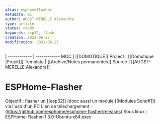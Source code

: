 ```yaml
---
alias: esphomeflasher
metadata: 01
author: AUGST-MERELLE Alexandra
type: article
status: ready
keywords: esp32, flash
creation: 2021-06-27
modification: 2021-06-27
---
```

 | 
------------ | ------------
MOC | [[DOMOTIQUE]]
Project | [[Domotique (Projet)]]
Template | [[Archive/Notes permanentes]]
Source | [[AUGST-MERELLE Alexandra]]
# ESPHome-Flasher
Objectif : flasher un [[esp32]] (donc aussi un module [[Modules Sonoff]]) via l'usb d'un PC
Lien de téléchargement : (https://github.com/esphome/esphome-flasher/releases)
Sous linux : ESPHome-Flasher-1.3.0-Ubuntu-x64.exec